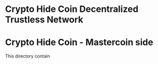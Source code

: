 # Crypto Hide Coin Decentralized Trustless Network

Crypto Hide Coin - Mastercoin side
==================================

This directory contain 
